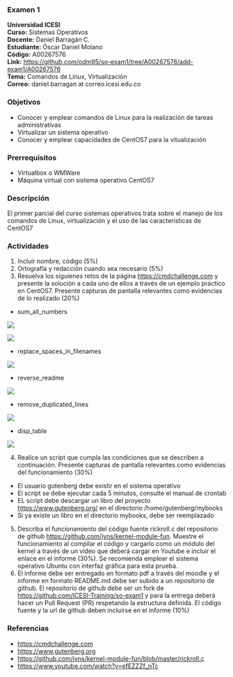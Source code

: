 ### Examen 1
**Universidad ICESI**  
**Curso:** Sistemas Operativos  
**Docente:** Daniel Barragán C.  
**Estudiante:** Óscar Daniel Molano  
**Código:** A00267576  
**Link:** https://github.com/odm95/so-exam1/tree/A00267576/add-exam1/A00267576  
**Tema:** Comandos de Linux, Virtualización  
**Correo:** daniel.barragan at correo.icesi.edu.co

### Objetivos
* Conocer y emplear comandos de Linux para la realización de tareas administrativas
* Virtualizar un sistema operativo
* Conocer y emplear capacidades de CentOS7 para la vitualización

### Prerrequisitos
* Virtualbox o WMWare
* Máquina virtual con sistema operativo CentOS7

### Descripción
El primer parcial del curso sistemas operativos trata sobre el manejo de los comandos de Linux, virtualización y el uso de las características de CentOS7

### Actividades
1. Incluir nombre, código (5%)
2. Ortografía y redacción cuando sea necesario (5%)
3. Resuelva los siguienes retos de la página https://cmdchallenge.com y presente la solución a cada uno de ellos a través de un ejemplo práctico en CentOS7. Presente capturas de pantalla relevantes como evidencias de lo realizado (20%)  

  * sum_all_numbers  
    
  ![][1]  
    
  ![][2]  
    
  * replace_spaces_in_filenames  
    
  ![][3]  
    
  * reverse_readme  
    
  ![][4]  
    
  * remove_duplicated_lines  
    
  ![][5]  
    
  * disp_table  
    
  ![][6]  
    
4. Realice un script que cumpla las condiciones que se describen a continuación. Presente capturas de pantalla relevantes como evidencias del funcionamiento (30%)
  * El usuario gutenberg debe existir en el sistema operativo
  * El script se debe ejecutar cada 5 minutos, consulte el manual de crontab
  * EL script debe descargar un libro del proyecto https://www.gutenberg.org/ en el directorio /home/gutenberg/mybooks
  * Si ya existe un libro en el directorio mybooks, debe ser reemplazado  
5. Describa el funcionamiento del código fuente rickroll.c del repositorio de github https://github.com/jvns/kernel-module-fun. Muestre el funcionamiento al compilar el código y cargarlo como un módulo del kernel a través de un video que deberá cargar en Youtube e incluir el enlace en el informe (30%). Se recomienda emplear el sistema operativo Ubuntu con interfaz gráfica para esta prueba.
6. El informe debe ser entregado en formato pdf a través del moodle y el informe en formato README.md debe ser subido a un repositorio de github. El repositorio de github debe ser un fork de https://github.com/ICESI-Training/so-exam1 y para la entrega deberá hacer un Pull Request (PR) respetando la estructura definida. El código fuente y la url de github deben incluirse en el informe (10%)  

### Referencias
* https://cmdchallenge.com  
* https://www.gutenberg.org  
* https://github.com/jvns/kernel-module-fun/blob/master/rickroll.c
* https://www.youtube.com/watch?v=efEZZZf_nTc

[1]: imagenes/sum-me1.jpg  
[2]: imagenes/sum-me2.jpg  
[3]: imagenes/replace-space.jpg  
[4]: imagenes/reverse-readme.jpg  
[5]: imagenes/remove-duplicate.jpg  
[6]: imagenes/display-table.jpg  
